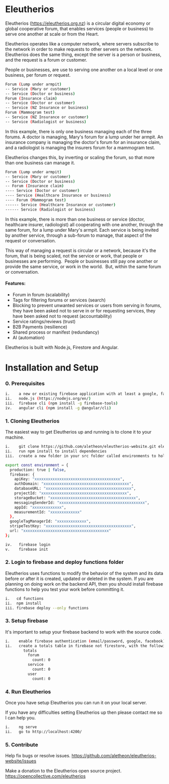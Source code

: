 # Eleutherios

Eleutherios (https://eleutherios.org.nz) is a circular digital economy or global cooperative forum, that enables services (people or business) to serve one another at scale or from the Heart.

Eleutherios operates like a computer network, where servers subscribe to the network in order to make requests to other servers on the network.  Eleutherios does the same thing, except the server is a person or business, and the request is a forum or customer.

People or businesses, are use to serving one another on a local level or one business, per forum or request.

```bash
Forum (Lump under armpit)
-- Service (Mary or customer)
-- Service (Doctor or business)
Forum (Insurance claim)
-- Service (Doctor or customer)
-- Service (NZ Insurance or business)
Forum (Mammogram test)
-- Service (NZ Insurance or customer)
-- Service (Radiologist or business)
```

In this example, there is only one business managing each of the three forums.  A doctor is managing, Mary's forum for a lump under her armpit. An insurance company is managing the doctor's forum for an insurance claim, and a radiologist is managing the insurers forum for a mammogram test.

Eleutherios changes this, by inverting or scaling the forum, so that more than one business can manage it.

```bash
Forum (Lump under armpit)
-- Service (Mary or customer)
-- Service (Doctor or business)
-- Forum (Insurance claim)
---- Service (Doctor or customer)
---- Service (Healthcare Insurance or business)
---- Forum (Mammogram test)
------ Service (Healthcare Insurance or customer)
------ Service (Radiologist or business)
```

In this example, there is more than one business or service (doctor, healthcare insurer, radiologist) all cooperating with one another, through the same forum, for a lump under Mary's armpit.  Each service is being invited by another service, through a sub-forum to manage, that aspect of the request or conversation.

This way of managing a request is circular or a network, because it's the forum, that is being scaled, not the service or work, that people or businesses are performing.  People or businesses still pay one another or provide the same service, or work in the world.  But, within the same forum or conversation.

#### Features:

* Forum in forum (scalability)
* Tags for filtering forums or services (search)
* Blocking to prevent unwanted services or users from serving in forums, they have been asked not to serve in or for requesting services, they have been asked not to request (accountability)
* Service ratings/reviews (trust)
* B2B Payments (resilience)
* Shared process or manifest (redundancy)
* AI (automation)

Eleutherios is built with Node.js, Firestore and Angular.

# Installation and Setup

### 0. Prerequisites

```bash
i.    a new or existing firebase application with at least a google, facebook or email passwordless provider
ii.   node.js (https://nodejs.org/en/)
iii.  firebase cli (npm install -g firebase-tools)
iv.   angular cli (npm install -g @angular/cli)
```

### 1. Cloning Eleutherios

The easiest way to get Eleutherios up and running is to clone it to your machine.

```bash
i.    git clone https://github.com/aletheon/eleutherios-website.git eleutherios-website
ii.   run npm install to install dependencies
iii.  create a new folder in your src folder called environments to hold your environment (environment.prod.ts and environment.ts) variables:
```

```bash
export const environment = {
  production: true | false,
  firebase: {
    apiKey: "xxxxxxxxxxxxxxxxxxxxxxxxxxxxxxxxxxxxxx",
    authDomain: "xxxxxxxxxxxxxxxxxxxxxxxxxxxxxxxxxxxxxx",
    databaseURL: "xxxxxxxxxxxxxxxxxxxxxxxxxxxxxxxxxxxxxx",
    projectId: "xxxxxxxxxxxxxxxxxxxxxxxxxxxxxxxxxxxxxx",
    storageBucket: "xxxxxxxxxxxxxxxxxxxxxxxxxxxxxxxxxxxxxx",
    messagingSenderId: "xxxxxxxxxxxxxxxxxxxxxxxxxxxxxxxxxxxxxx",
    appId: "xxxxxxxxxxxxx",
    measurementId: "xxxxxxxxxxxxx"
  },
  googleTagManagerId: "xxxxxxxxxxxxx",
  stripeTestKey: "xxxxxxxxxxxxxxxxxxxxxxxxxxxxxxxxxxxxxx",
  url: "xxxxxxxxxxxxxxxxxxxxxxxxxxxxxxxxxxxxxx"
};
```
```bash
iv.   firebase login
v.    firebase init
```

### 2. Login to firebase and deploy functions folder

Eleutherios uses functions to modify the behavior of the system and its data before or after it is created, updated or deleted in the system.  If you are planning on doing work on the backend API, then you should install firebase functions to help you test your work before committing it.

```bash
i.   cd functions
ii.  npm install
iii. firebase deploy --only functions
```

### 3. Setup firebase

It's important to setup your firebase backend to work with the source code.

```bash
i.    enable firebase authentication (email/password, google, facebook)
ii.   create a totals table in firebase not firestore, with the following default structure:
        totals
          forum
            count: 0
          service
            count: 0
          user
            count: 0
```

### 4. Run Eleutherios

Once you have setup Eleutherios you can run it on your local server.

If you have any difficulties setting Eleutherios up then please contact me so I can help you.

```bash
i.    ng serve
ii.   go to http://localhost:4200/
```

### 5. Contribute

Help fix bugs or resolve issues.
https://github.com/aletheon/eleutherios-website/issues

Make a donation to the Eleutherios open source project.
https://opencollective.com/eleutherios
